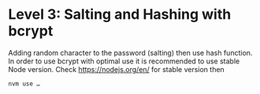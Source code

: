 # Level 3: Salting and Hashing with bcrypt

Adding random character to the password (salting) then use hash function.  
In order to use bcrypt with optimal use it is recommended to use stable Node version. Check https://nodejs.org/en/ for stable version then  
```
nvm use … 
```
